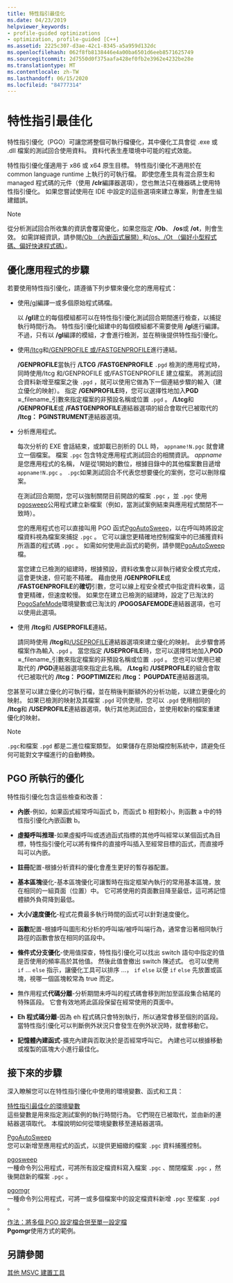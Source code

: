 ```yaml
---
title: 特性指引最佳化
ms.date: 04/23/2019
helpviewer_keywords:
- profile-guided optimizations
- optimization, profile-guided [C++]
ms.assetid: 2225c307-d3ae-42c1-8345-a5a959d132dc
ms.openlocfilehash: 062f8fb8138446e4a00ba6501d6eeb8571625749
ms.sourcegitcommit: 2d7550d0f375aafa428ef0fb2e3962e4232be28e
ms.translationtype: MT
ms.contentlocale: zh-TW
ms.lasthandoff: 06/15/2020
ms.locfileid: "84777314"
---
```

# <a name="profile-guided-optimizations"></a>特性指引最佳化

特性指引優化（PGO）可讓您將整個可執行檔優化，其中優化工具會從 .exe 或 .dll 檔案的測試回合使用資料。 資料代表生產環境中可能的程式效能。

特性指引優化僅適用于 x86 或 x64 原生目標。 特性指引優化不適用於在 common language runtime 上執行的可執行檔。 即使您產生具有混合原生和 managed 程式碼的元件（使用 **/clr**編譯器選項），您也無法只在機器碼上使用特性指引優化。 如果您嘗試使用在 IDE 中設定的這些選項來建立專案，則會產生組建錯誤。

> [!NOTE]
> 從分析測試回合所收集的資訊會覆寫優化，如果您指定 **/Ob**、 **/os**或 **/ot**，則會生效。 如需詳細資訊，請參閱[/Ob （內嵌函式展開）](reference/ob-inline-function-expansion.md)和[/os、/Ot （偏好小型程式碼、偏好快速程式碼）](reference/os-ot-favor-small-code-favor-fast-code.md)。

## <a name="steps-to-optimize-your-app"></a>優化應用程式的步驟

若要使用特性指引優化，請遵循下列步驟來優化您的應用程式：

- 使用[/gl](reference/gl-whole-program-optimization.md)編譯一或多個原始程式碼檔。

   以 **/gl**建立的每個模組都可以在特性指引優化測試回合期間進行檢查，以捕捉執行時間行為。 特性指引優化組建中的每個模組都不需要使用 **/gl**進行編譯。 不過，只有以 **/gl**編譯的模組，才會進行檢測，並在稍後提供特性指引優化。

- 使用[/ltcg](reference/ltcg-link-time-code-generation.md)和[/GENPROFILE 或/FASTGENPROFILE](reference/genprofile-fastgenprofile-generate-profiling-instrumented-build.md)進行連結。

   **/GENPROFILE**當執行 **/LTCG** **/FASTGENPROFILE** `.pgd` 檢測的應用程式時，同時使用/ltcg 和/GENPROFILE 或/FASTGENPROFILE 建立檔案。 將測試回合資料新增至檔案之後 `.pgd` ，就可以使用它做為下一個連結步驟的輸入（建立優化的映射）。 指定 **/GENPROFILE**時，您可以選擇性地加入**PGD =**_filename_引數來指定檔案的非預設名稱或位置 `.pgd` 。 **/Ltcg**和 **/GENPROFILE**或 **/FASTGENPROFILE**連結器選項的組合會取代已被取代的 **/ltcg： PGINSTRUMENT**連結器選項。

- 分析應用程式。

   每次分析的 EXE 會話結束，或卸載已剖析的 DLL 時， `appname!N.pgc` 就會建立一個檔案。 檔案 `.pgc` 包含特定應用程式測試回合的相關資訊。 *appname*是您應用程式的名稱， *N*是從1開始的數位，根據目錄中的其他檔案數目遞增 `appname!N.pgc` 。 `.pgc`如果測試回合不代表您想要優化的案例，您可以刪除檔案。

   在測試回合期間，您可以強制關閉目前開啟的檔案 `.pgc` ，並 `.pgc` 使用[pgosweep](pgosweep.md)公用程式建立新檔案（例如，當測試案例結束與應用程式關閉不一致時）。

   您的應用程式也可以直接叫用 PGO 函式[PgoAutoSweep](pgoautosweep.md)，以在呼叫時將設定檔資料視為檔案來捕捉 `.pgc` 。 它可以讓您更精確地控制檔案中的已捕獲資料所涵蓋的程式碼 `.pgc` 。 如需如何使用此函式的範例，請參閱[PgoAutoSweep](pgoautosweep.md)檔。

   當您建立已檢測的組建時，根據預設，資料收集會以非執行緒安全模式完成，這會更快速，但可能不精確。 藉由使用 **/GENPROFILE**或 **/FASTGENPROFILE**的**確切**引數，您可以線上程安全模式中指定資料收集，這會更精確，但速度較慢。 如果您在建立已檢測的組建時，設定了已淘汰的[PogoSafeMode](environment-variables-for-profile-guided-optimizations.md#pogosafemode)環境變數或已淘汰的 **/POGOSAFEMODE**連結器選項，也可以使用此選項。

- 使用 **/ltcg**和 **/USEPROFILE**連結。

   請同時使用 **/ltcg**和[/USEPROFILE](reference/useprofile.md)連結器選項來建立優化的映射。 此步驟會將檔案作為輸入 `.pgd` 。 當您指定 **/USEPROFILE**時，您可以選擇性地加入**PGD =**_filename_引數來指定檔案的非預設名稱或位置 `.pgd` 。 您也可以使用已被取代的 **/PGD**連結器選項來指定此名稱。 **/Ltcg**和 **/USEPROFILE**的組合會取代已被取代的 **/ltcg： PGOPTIMIZE**和 **/ltcg： PGUPDATE**連結器選項。

您甚至可以建立優化的可執行檔，並在稍後判斷額外的分析功能，以建立更優化的映射。 如果已檢測的映射及其檔案 `.pgd` 可供使用，您可以 `.pgd` 使用相同的 **/ltcg**和 **/USEPROFILE**連結器選項，執行其他測試回合，並使用較新的檔案重建優化的映射。

> [!NOTE]
> `.pgc`和檔案 `.pgd` 都是二進位檔案類型。 如果儲存在原始檔控制系統中，請避免任何可能對文字檔進行的自動轉換。

## <a name="optimizations-performed-by-pgo"></a>PGO 所執行的優化

特性指引優化包含這些檢查和改善：

- **內嵌**-例如，如果函式經常呼叫函式 b，而函式 b 相對較小，則函數 a 中的特性指引優化內嵌函數 b。

- **虛擬呼叫推理**-如果虛擬呼叫或透過函式指標的其他呼叫經常以某個函式為目標，特性指引優化可以將有條件的直接呼叫插入至經常目標的函式，而直接呼叫可以內嵌。

- **註冊**配置-根據分析資料的優化會產生更好的暫存器配置。

- **基本區塊**優化-基本區塊優化可讓暫時在指定框架內執行的常用基本區塊，放在相同的一組頁面（位置）中。 它可將使用的頁面數目降至最低，這可將記憶體額外負荷降到最低。

- **大小/速度優化**-程式花費最多執行時間的函式可以針對速度優化。

- **函數**配置-根據呼叫圖形和分析的呼叫端/被呼叫端行為，通常會沿著相同執行路徑的函數會放在相同的區段中。

- **條件式分支優化**-使用值探查，特性指引優化可以找出 switch 語句中指定的值是否使用的頻率高於其他值。  然後此值會撤出 switch 陳述式。  也可以使用 `if` ... `else` 指示，讓優化工具可以排序 ...， `if` `else` 以便 `if` `else` 先放置或區塊，視哪一個區塊較常為 true 而定。

- 無作用程式**代碼分離**-分析期間未呼叫的程式碼會移到附加至區段集合結尾的特殊區段。 它會有效地將此區段保留在經常使用的頁面中。

- **Eh 程式碼分離**-因為 eh 程式碼只會特別執行，所以通常會移至個別的區段。 當特性指引優化可以判斷例外狀況只會發生在例外狀況時，就會移動它。

- **記憶體內建函式**-擴充內建與否取決於是否經常呼叫它。 內建也可以根據移動或複製的區塊大小進行最佳化。

## <a name="next-steps"></a>接下來的步驟

深入瞭解您可以在特性指引優化中使用的環境變數、函式和工具：

[特性指引最佳化的環境變數](environment-variables-for-profile-guided-optimizations.md)<br/>
這些變數是用來指定測試案例的執行時間行為。 它們現在已被取代，並由新的連結器選項取代。 本檔說明如何從環境變數移至連結器選項。

[PgoAutoSweep](pgoautosweep.md)<br/>
您可以新增至應用程式的函式，以提供更細緻的檔案 `.pgc` 資料捕獲控制。

[pgosweep](pgosweep.md)<br/>
一種命令列公用程式，可將所有設定檔資料寫入檔案 `.pgc` 、關閉檔案 `.pgc` ，然後開啟新的檔案 `.pgc` 。

[pgomgr](pgomgr.md)<br/>
一種命令列公用程式，可將一或多個檔案中的設定檔資料新增 `.pgc` 至檔案 `.pgd` 。

[作法：將多個 PGO 設定檔合併至單一設定檔](how-to-merge-multiple-pgo-profiles-into-a-single-profile.md)<br/>
**Pgomgr**使用方式的範例。

## <a name="see-also"></a>另請參閱

[其他 MSVC 建置工具](reference/c-cpp-build-tools.md)
